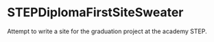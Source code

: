 # STEPDiplomaFirstSiteSweater
Attempt to write a site for the graduation project at the academy STEP.
